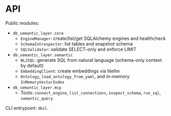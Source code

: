 # API

Public modules:

- `db_semantic_layer.core`
  - `EngineManager`: create/list/get SQLAlchemy engines and healthcheck
  - `SchemaIntrospector`: list tables and snapshot schema
  - `SQLValidator`: validate SELECT-only and enforce LIMIT
- `db_semantic_layer.semantic`
  - `NL2SQL`: generate SQL from natural language (schema-only context by default)
  - `EmbeddingClient`: create embeddings via litellm
  - `Ontology`, `load_ontology_from_yaml`, and in-memory `InMemoryVectorIndex`
- `db_semantic_layer.mcp`
  - Tools: `connect_engine`, `list_connections`, `inspect_schema`, `run_sql`, `semantic_query`

CLI entrypoint: `dbsl`.
